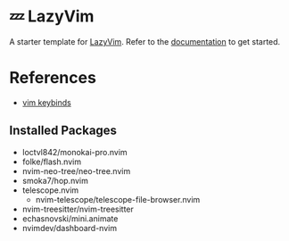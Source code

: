 # 💤 LazyVim

A starter template for [LazyVim](https://github.com/LazyVim/LazyVim).
Refer to the [documentation](https://lazyvim.github.io/installation) to get started.


# References
* [vim keybinds](https://coralpink.github.io/commentary/neovim/keybind.html)


## Installed Packages
* loctvl842/monokai-pro.nvim
* folke/flash.nvim
* nvim-neo-tree/neo-tree.nvim
* smoka7/hop.nvim
* telescope.nvim
  * nvim-telescope/telescope-file-browser.nvim
* nvim-treesitter/nvim-treesitter
* echasnovski/mini.animate
* nvimdev/dashboard-nvim


